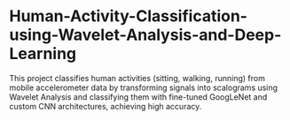 # Human-Activity-Classification-using-Wavelet-Analysis-and-Deep-Learning
This project classifies human activities (sitting, walking, running) from mobile accelerometer data by transforming signals into scalograms using Wavelet Analysis and classifying them with fine-tuned GoogLeNet and custom CNN architectures, achieving high accuracy.
